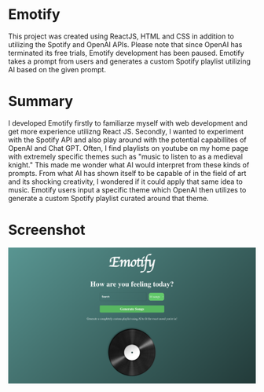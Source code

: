 # Emotify

This project was created using ReactJS, HTML and CSS in addition to utilizing the Spotify and OpenAI APIs. Please note that since OpenAI has terminated its free trials, Emotify development has been paused. Emotify takes a prompt from users and generates a custom Spotify playlist utilizing AI based on the given prompt.

# Summary

I developed Emotify firstly to familiarze myself with web development and get more experience utilizng React JS. Secondly, I wanted to experiment 
with the Spotify API and also play around with the potential capabillites of OpenAI and Chat GPT. Often, I find playlists on youtube on my home page
with extremely specific themes such as "music to listen to as a medieval knight." This made me wonder what AI would interpret from these kinds of prompts. 
From what AI has shown itself to be capable of in the field of art and its shocking creativity, I wondered if it could apply that same idea to music. 
Emotify users input a specific theme which OpenAI then utilizes to generate a custom Spotify playlist curated around that theme.

# Screenshot

<img src= "src/assets/EmotifyHome.png" width=800/>


